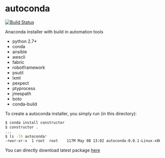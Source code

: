 # autoconda

[![Build Status](https://travis-ci.com/knightdave/autoconda.svg?branch=master)](https://travis-ci.com/knightdave/autoconda)

Anaconda installer with build in automation tools
- python 2.7*
- conda
- ansible
- awscli
- fabric
- robotframework
- psutil
- lxml
- pexpect
- ptyprocess
- jmespath
- boto
- conda-build

To create a autoconda installer, you simply run (in this directory):

```sh
$ conda install constructor
$ constructor .
...
$ ls -lh autoconda*
-rwxr-xr-x  1 root  root    117M May 08 13:02 autoconda-0.0.1-Linux-x86_64.sh
```

You can directly download latest package [here](https://github.com/knightdave/autoconda/releases)